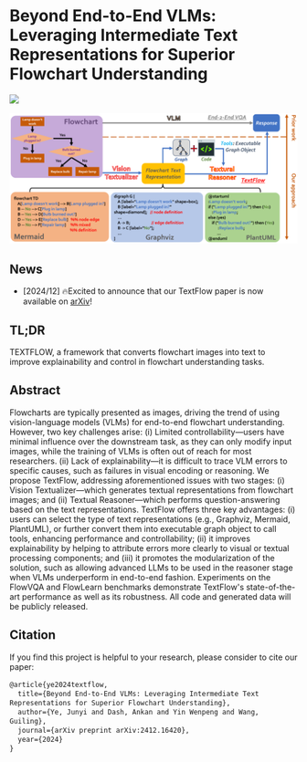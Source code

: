 # Beyond End-to-End VLMs: Leveraging Intermediate Text Representations for Superior Flowchart Understanding

[![](https://img.shields.io/badge/cs.CV-arXiv%3A2412.16420-B31B1B.svg)](https://arxiv.org/abs/2412.16420)

![](./assets/figures/textflow.png)

## News
- [2024/12] 🔥Excited to announce that our TextFlow paper is now available on [arXiv](https://arxiv.org/abs/2412.16420)!

## TL;DR
TEXTFLOW, a framework that converts flowchart images into text to improve explainability and control in flowchart understanding tasks.

## Abstract
Flowcharts are typically presented as images, driving the trend of using vision-language models (VLMs) for end-to-end flowchart understanding. However, two key challenges arise: (i) Limited controllability—users have minimal influence over the downstream task, as they can only modify input images, while the training of VLMs is often out of reach for most researchers. (ii) Lack of explainability—it is difficult to trace VLM errors to specific causes, such as failures in visual encoding or reasoning. We propose TextFlow, addressing aforementioned issues with two stages: (i) Vision Textualizer—which generates textual representations from flowchart images; and (ii) Textual Reasoner—which performs question-answering based on the text representations. TextFlow offers three key advantages: (i) users can select the type of text representations (e.g., Graphviz, Mermaid, PlantUML), or further convert them into executable graph object to call tools, enhancing performance and controllability; (ii) it improves explainability by helping to attribute errors more clearly to visual or textual processing components; and (iii) it promotes the modularization of the solution, such as allowing advanced LLMs to be used in the reasoner stage when VLMs underperform in end-to-end fashion. Experiments on the FlowVQA and FlowLearn benchmarks demonstrate TextFlow's state-of-the-art performance as well as its robustness. All code and generated data will be publicly released.

## Citation
If you find this project is helpful to your research, please consider to cite our paper:
```
@article{ye2024textflow,
  title={Beyond End-to-End VLMs: Leveraging Intermediate Text Representations for Superior Flowchart Understanding},
  author={Ye, Junyi and Dash, Ankan and Yin Wenpeng and Wang, Guiling},
  journal={arXiv preprint arXiv:2412.16420},
  year={2024}
}
```

